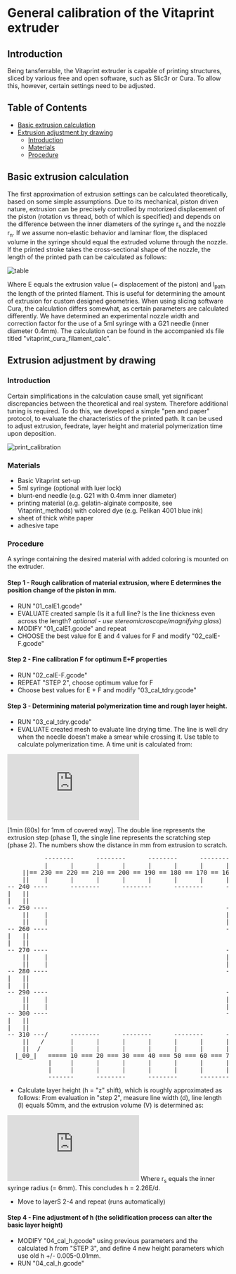 # General calibration of the Vitaprint extruder

## Introduction
Being tansferrable, the Vitaprint extruder is capable of printing structures, sliced by various free and open software, such as Slic3r or Cura. To allow this, however, certain settings need to be adjusted.

## Table of Contents
- [Basic extrusion calculation](#CALC)
- [Extrusion adjustment by drawing](#DRAWING)
  * [Introduction](#intro)
  * [Materials](#mat)
  * [Procedure](#proc)

## Basic extrusion calculation <a id="CALC"></a>
The first approximation of extrusion settings can be calculated theoretically, based on some simple assumptions. Due to its mechanical, piston driven nature, extrusion can be precisely controlled by motorized displacement of the piston (rotation vs thread, both of which is specified) and depends on the difference between the inner diameters of the syringe r<sub>s</sub> and the nozzle r<sub>n</sub>. If we assume non-elastic behavior and laminar flow, the displaced volume in the syringe should equal the extruded volume through the nozzle. If the printed stroke takes the cross-sectional shape of the nozzle, the length of the printed path can be calculated as follows:

<img src="http://latex.codecogs.com/gif.latex?E%20%3D%20%5Cfrac%7Br_n%5E2%7D%7Br_s%5E2%7D%5Ccdot%20l_%7Bpath%7D" alt="table">

Where E equals the extrusion value (= displacement of the piston) and l<sub>path</sub> the length of the printed filament. This is useful for determining the amount of extrusion for custom designed geometries. When using slicing software Cura, the calculation differs somewhat, as certain parameters are calculated differently. We have determined an experimental nozzle width and correction factor for the use of a 5ml syringe with a G21 needle (inner diameter 0.4mm). The calculation can be found in the accompanied xls file titled "vitaprint_cura_filament_calc".

## Extrusion adjustment by drawing <a id="DRAWING"></a>

### Introduction <a id="intro"></a>
Certain simplifications in the calculation cause small, yet significant discrepancies between the theoretical and real system. Therefore additional tuning is required. To do this, we developed a simple "pen and paper" protocol, to evaluate the characteristics of the printed path. It can be used to adjust extrusion, feedrate, layer height and material polymerization time upon deposition.

![print_calibration](https://user-images.githubusercontent.com/17159617/28752839-159b8c72-7529-11e7-91ac-bfe860c75512.png)

### Materials <a id="mat"></a>
- Basic Vitaprint set-up
- 5ml syringe (optional with luer lock)
- blunt-end needle (e.g. G21 with 0.4mm inner diameter)
- printing material (e.g. gelatin-alginate composite, see Vitaprint_methods) with colored dye (e.g. Pelikan 4001 blue ink)
- sheet of thick white paper
- adhesive tape

### Procedure <a id="proc"></a>
A syringe containing the desired material with added coloring is mounted on the extruder.

#### Step 1 - Rough calibration of material extrusion, where E determines the position change of the piston in mm.
- RUN "01_calE1.gcode"
- EVALUATE created sample (Is it a full line? Is the line thickness even across the length? *optional - use stereomicroscope/magnifying glass*)
- MODIFY "01_calE1.gcode" and repeat
- CHOOSE the best value for E and 4 values for F and modify "02_calE-F.gcode"

#### Step 2 - Fine calibration F for optimum E+F properties
- RUN "02_calE-F.gcode"
- REPEAT "STEP 2", choose optimum value for F
- Choose best values for E + F and modify "03_cal_tdry.gcode"

#### Step 3 - Determining material polymerization time and rough layer height.
- RUN "03_cal_tdry.gcode"
- EVALUATE created mesh to evaluate line drying time. The line is well dry when the needle doesn't make a smear while crossing it. Use table to calculate polymerization time. A time unit is calculated from:

![eq1](http://latex.codecogs.com/gif.latex?t%20%3D%20%5Cfrac%7Bl_%7Bpath%7D%7D%7BF%20%5Ccdot%2060%7D)

[1min (60s) for 1mm of covered way]. The double line represents the extrusion step (phase 1), the single line represents the scratching step (phase 2). The numbers show the distance in mm from extrusion to scratch.

<pre>          --------      --------      --------      --------
          |      |      |      |      |      |      |      |
    ||== 230 == 220 == 210 == 200 == 190 == 180 == 170 == 160 ==||
    ||    |      |      |      |      |      |      |      |    ||
-- 240 ----      --------      --------      --------      ---- 150 --
|   ||                                                          ||   |
|   ||                                                          ||   |
-- 250 ----                                                ---- 140 --
    ||    |                                                |    ||
    ||    |                                                |    ||   
-- 260 ----                                                ---- 130 --
|   ||                                                          ||   |
|   ||                                                          ||   |
-- 270 ----                                                ---- 120 --
    ||    |                                                |    ||
    ||    |                                                |    ||
-- 280 ----                                                ---- 110 --
|   ||                                                          ||   |
|   ||                                                          ||   |
-- 290 ----                                                ---- 100 --
    ||    |                                                |    ||
    ||    |                                                |    ||
-- 300 ----                                                ---- 90 --
|   ||                                                          ||   |
|   ||                                                          ||   |
-- 310 ---/      --------      --------      --------      ---- 80 --
    ||   /       |      |      |      |      |      |      |    ||
    ||  /        |      |      |      |      |      |      |    ||
  |_00_|   ===== 10 === 20 === 30 === 40 === 50 === 60 === 70 ==||
           |     |      |      |      |      |      |      |
           |     |      |      |      |      |      |      |
           -------      --------      --------      -------- </pre>
-	Calculate layer height (h = "z" shift), which is roughly approximated as follows: From evaluation in "step 2", measure line width (d), line length (l) equals 50mm, and the extrusion volume (V) is determined as: 

![eq2](http://latex.codecogs.com/gif.latex?V%20%3D%20E%5Cpi%20r%5E%7B2%7D) 
Where r<sub>s</sub> equals the inner syringe radius (= 6mm). This concludes h = 2.26E/d.
-	Move to layerS 2-4 and repeat (runs automatically)

#### Step 4 - Fine adjustment of h (the solidification process can alter the basic layer height)
- MODIFY "04_cal_h.gcode" using previous parameters and the calculated h from "STEP 3", and define 4 new height parameters which use old h +/- 0.005-0.01mm.
- RUN "04_cal_h.gcode"
